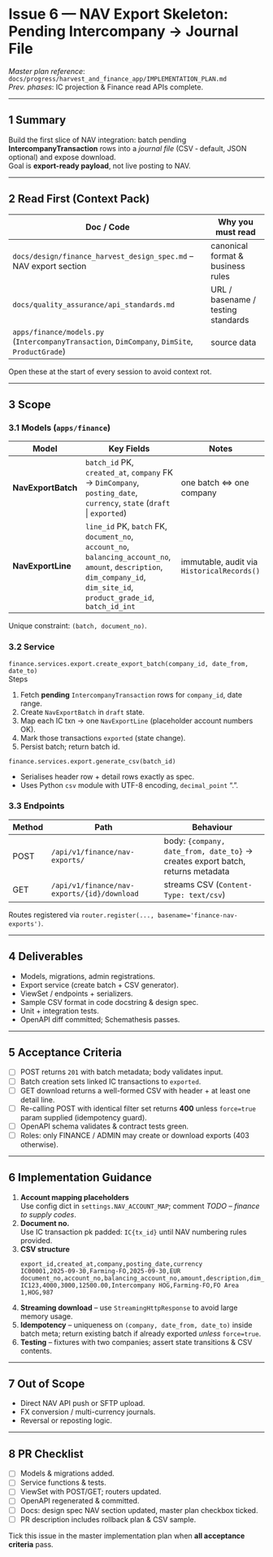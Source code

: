 # Issue 6 — NAV Export Skeleton: Pending Intercompany → Journal File

_Master plan reference_: `docs/progress/harvest_and_finance_app/IMPLEMENTATION_PLAN.md`  
_Prev. phases_: IC projection & Finance read APIs complete.

---

## 1 Summary  
Build the first slice of NAV integration: batch pending **IntercompanyTransaction** rows into a _journal file_ (CSV ‑ default, JSON optional) and expose download.  
Goal is **export-ready payload**, not live posting to NAV.

---

## 2 Read First (Context Pack)  

| Doc / Code | Why you must read |
|------------|------------------|
| `docs/design/finance_harvest_design_spec.md` – NAV export section | canonical format & business rules |
| `docs/quality_assurance/api_standards.md` | URL / basename / testing standards |
| `apps/finance/models.py` (`IntercompanyTransaction`, `DimCompany`, `DimSite`, `ProductGrade`) | source data |

Open these at the start of every session to avoid context rot.

---

## 3 Scope  

### 3.1 Models (`apps/finance`)

| Model | Key Fields | Notes |
|-------|------------|-------|
| **NavExportBatch** | `batch_id` PK, `created_at`, `company` FK → `DimCompany`, `posting_date`, `currency`, `state` (`draft` \| `exported`) | one batch ⇔ one company |
| **NavExportLine** | `line_id` PK, `batch` FK, `document_no`, `account_no`, `balancing_account_no`, `amount`, `description`, `dim_company_id`, `dim_site_id`, `product_grade_id`, `batch_id_int` | immutable, audit via `HistoricalRecords()` |

Unique constraint: `(batch, document_no)`.

### 3.2 Service  

`finance.services.export.create_export_batch(company_id, date_from, date_to)`  
Steps  
1. Fetch **pending** `IntercompanyTransaction` rows for `company_id`, date range.  
2. Create `NavExportBatch` in `draft` state.  
3. Map each IC txn → one `NavExportLine` (placeholder account numbers OK).  
4. Mark those transactions `exported` (state change).  
5. Persist batch; return batch id.

`finance.services.export.generate_csv(batch_id)`  
- Serialises header row + detail rows exactly as spec.  
- Uses Python `csv` module with UTF-8 encoding, `decimal_point` “.”.

### 3.3 Endpoints  

| Method | Path | Behaviour |
|--------|------|-----------|
| POST | `/api/v1/finance/nav-exports/` | body: `{company, date_from, date_to}` → creates export batch, returns metadata |
| GET | `/api/v1/finance/nav-exports/{id}/download` | streams CSV (`Content-Type: text/csv`) |

Routes registered via `router.register(..., basename='finance-nav-exports')`.

---

## 4 Deliverables  
- Models, migrations, admin registrations.  
- Export service (create batch + CSV generator).  
- ViewSet / endpoints + serializers.  
- Sample CSV format in code docstring & design spec.  
- Unit + integration tests.  
- OpenAPI diff committed; Schemathesis passes.

---

## 5 Acceptance Criteria  

- [ ] POST returns `201` with batch metadata; body validates input.  
- [ ] Batch creation sets linked IC transactions to `exported`.  
- [ ] GET download returns a well-formed CSV with header + at least one detail line.  
- [ ] Re-calling POST with identical filter set returns **400** unless `force=true` param supplied (idempotency guard).  
- [ ] OpenAPI schema validates & contract tests green.  
- [ ] Roles: only FINANCE / ADMIN may create or download exports (403 otherwise).

---

## 6 Implementation Guidance  

1. **Account mapping placeholders**  
   Use config dict in `settings.NAV_ACCOUNT_MAP`; comment _TODO – finance to supply codes_.  
2. **Document no.**  
   Use IC transaction pk padded: `IC{tx_id}` until NAV numbering rules provided.  
3. **CSV structure**  
   ```
   export_id,created_at,company,posting_date,currency
   IC00001,2025-09-30,Farming-FO,2025-09-30,EUR
   document_no,account_no,balancing_account_no,amount,description,dim_company,dim_site,dim_product_grade,batch_id
   IC123,4000,3000,12500.00,Intercompany HOG,Farming-FO,FO Area 1,HOG,987
   ```  
4. **Streaming download** – use `StreamingHttpResponse` to avoid large memory usage.  
5. **Idempotency** – uniqueness on `(company, date_from, date_to)` inside batch meta; return existing batch if already exported _unless_ `force=true`.  
6. **Testing** – fixtures with two companies; assert state transitions & CSV contents.

---

## 7 Out of Scope  

- Direct NAV API push or SFTP upload.  
- FX conversion / multi-currency journals.  
- Reversal or reposting logic.

---

## 8 PR Checklist  

- [ ] Models & migrations added.  
- [ ] Service functions & tests.  
- [ ] ViewSet with POST/GET; routers updated.  
- [ ] OpenAPI regenerated & committed.  
- [ ] Docs: design spec NAV section updated, master plan checkbox ticked.  
- [ ] PR description includes rollback plan & CSV sample.

Tick this issue in the master implementation plan when **all acceptance criteria** pass.  
